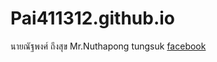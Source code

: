 # Pai411312.github.io
นายณัฐพงศ์ ถึงสุข
Mr.Nuthapong tungsuk
[facebook](https://www.facebook.com/messenger_media/?thread_id=100009666429575&attachment_id=659229804725802&message_id=mid.%24cAABa9VCkQod68ImdAl0v0RFXOnpN)
